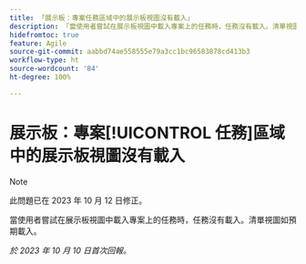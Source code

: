```yaml
---
title: 「展示板：專案任務區域中的展示板視圖沒有載入」
description: 「當使用者嘗試在展示板視圖中載入專案上的任務時，任務沒有載入。清單視圖如預期載入。」
hidefromtoc: true
feature: Agile
source-git-commit: aabbd74ae558555e79a3cc1bc96583878cd413b3
workflow-type: ht
source-wordcount: '84'
ht-degree: 100%

---
```



# 展示板：專案[!UICONTROL 任務]區域中的展示板視圖沒有載入

>[!NOTE]
>
>此問題已在 2023 年 10 月 12 日修正。

當使用者嘗試在展示板視圖中載入專案上的任務時，任務沒有載入。清單視圖如預期載入。

_於 2023 年 10 月 10 日首次回報。_
